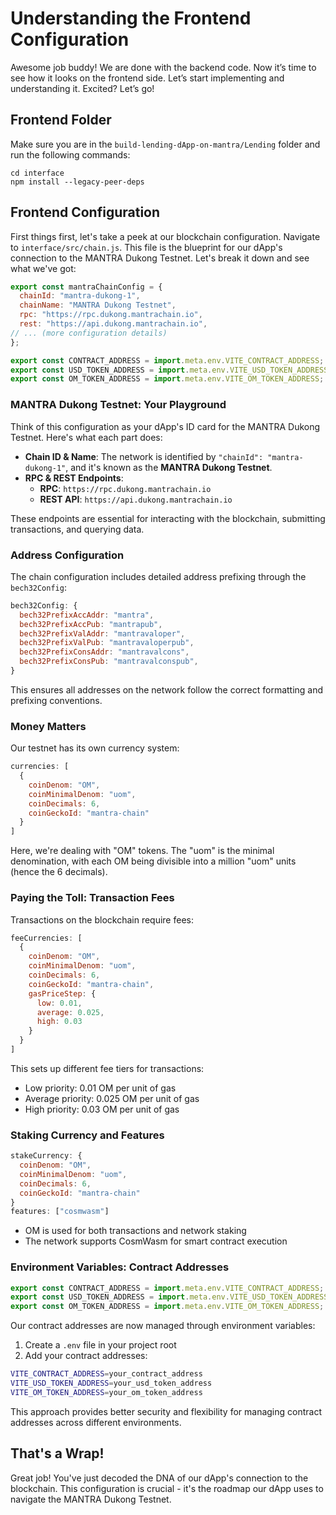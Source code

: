 # Understanding the Frontend Configuration

Awesome job buddy! We are done with the backend code. Now it’s time to see how it looks on the frontend side. Let’s start implementing and understanding it. Excited? Let’s go!

## Frontend Folder

Make sure you are in the `build-lending-dApp-on-mantra/Lending` folder and run the following commands:

```
cd interface
npm install --legacy-peer-deps
```

## Frontend Configuration

First things first, let's take a peek at our blockchain configuration. Navigate to `interface/src/chain.js`. This file is the blueprint for our dApp's connection to the MANTRA Dukong Testnet. Let's break it down and see what we've got:

```jsx
export const mantraChainConfig = {
  chainId: "mantra-dukong-1",
  chainName: "MANTRA Dukong Testnet",
  rpc: "https://rpc.dukong.mantrachain.io",
  rest: "https://api.dukong.mantrachain.io",
// ... (more configuration details)
};

export const CONTRACT_ADDRESS = import.meta.env.VITE_CONTRACT_ADDRESS;
export const USD_TOKEN_ADDRESS = import.meta.env.VITE_USD_TOKEN_ADDRESS;
export const OM_TOKEN_ADDRESS = import.meta.env.VITE_OM_TOKEN_ADDRESS;
```

### MANTRA Dukong Testnet: Your Playground

Think of this configuration as your dApp's ID card for the MANTRA Dukong Testnet. Here's what each part does:

- **Chain ID & Name**: The network is identified by `"chainId": "mantra-dukong-1"`, and it's known as the **MANTRA Dukong Testnet**.
- **RPC & REST Endpoints**:
    - **RPC**: `https://rpc.dukong.mantrachain.io`
    - **REST API**: `https://api.dukong.mantrachain.io`

These endpoints are essential for interacting with the blockchain, submitting transactions, and querying data.

### Address Configuration

The chain configuration includes detailed address prefixing through the `bech32Config`:

```jsx
bech32Config: {
  bech32PrefixAccAddr: "mantra",
  bech32PrefixAccPub: "mantrapub",
  bech32PrefixValAddr: "mantravaloper",
  bech32PrefixValPub: "mantravaloperpub",
  bech32PrefixConsAddr: "mantravalcons",
  bech32PrefixConsPub: "mantravalconspub",
}
```

This ensures all addresses on the network follow the correct formatting and prefixing conventions.

### Money Matters

Our testnet has its own currency system:

```jsx
currencies: [
  {
    coinDenom: "OM",
    coinMinimalDenom: "uom",
    coinDecimals: 6,
    coinGeckoId: "mantra-chain"
  }
]
```

Here, we're dealing with "OM" tokens. The "uom" is the minimal denomination, with each OM being divisible into a million "uom" units (hence the 6 decimals).

### Paying the Toll: Transaction Fees

Transactions on the blockchain require fees:

```jsx
feeCurrencies: [
  {
    coinDenom: "OM",
    coinMinimalDenom: "uom",
    coinDecimals: 6,
    coinGeckoId: "mantra-chain",
    gasPriceStep: {
      low: 0.01,
      average: 0.025,
      high: 0.03
    }
  }
]
```

This sets up different fee tiers for transactions:

- Low priority: 0.01 OM per unit of gas
- Average priority: 0.025 OM per unit of gas
- High priority: 0.03 OM per unit of gas

### Staking Currency and Features

```jsx
stakeCurrency: {
  coinDenom: "OM",
  coinMinimalDenom: "uom",
  coinDecimals: 6,
  coinGeckoId: "mantra-chain"
}
features: ["cosmwasm"]
```

- OM is used for both transactions and network staking
- The network supports CosmWasm for smart contract execution

### Environment Variables: Contract Addresses

```jsx
export const CONTRACT_ADDRESS = import.meta.env.VITE_CONTRACT_ADDRESS;
export const USD_TOKEN_ADDRESS = import.meta.env.VITE_USD_TOKEN_ADDRESS;
export const OM_TOKEN_ADDRESS = import.meta.env.VITE_OM_TOKEN_ADDRESS;
```

Our contract addresses are now managed through environment variables:

1. Create a `.env` file in your project root
2. Add your contract addresses:

```bash
VITE_CONTRACT_ADDRESS=your_contract_address
VITE_USD_TOKEN_ADDRESS=your_usd_token_address
VITE_OM_TOKEN_ADDRESS=your_om_token_address
```

This approach provides better security and flexibility for managing contract addresses across different environments.

## That's a Wrap!

Great job! You've just decoded the DNA of our dApp's connection to the blockchain. This configuration is crucial - it's the roadmap our dApp uses to navigate the MANTRA Dukong Testnet.